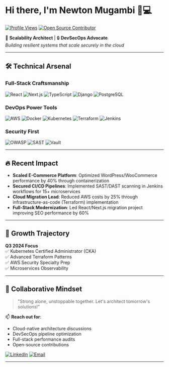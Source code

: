 # Hi there, I'm Newton Mugambi 👨💻

[![Profile Views](https://komarev.com/ghpvc/?username=yourusername&color=blue&label=Profile+Views)](https://github.com/NewtonMugambi)
[![Open Source Contributor](https://img.shields.io/badge/Open%20Source-Contributor-success)](https://opensource.guide/)

🚀 **Scalability Architect** | 🔒 **DevSecOps Advocate**  
*Building resilient systems that scale securely in the cloud*

---

## 🛠️ Technical Arsenal

### **Full-Stack Craftsmanship**
![React](https://img.shields.io/badge/-React-61DAFB?logo=react&logoColor=black)
![Next.js](https://img.shields.io/badge/-Next.js-000000?logo=next.js)
![TypeScript](https://img.shields.io/badge/-TypeScript-3178C6?logo=typescript)
![Django](https://img.shields.io/badge/-Django-092E20?logo=django)
![PostgreSQL](https://img.shields.io/badge/-PostgreSQL-336791?logo=postgresql)

### **DevOps Power Tools**
![AWS](https://img.shields.io/badge/-AWS-FF9900?logo=amazon-aws)
![Docker](https://img.shields.io/badge/-Docker-2496ED?logo=docker)
![Kubernetes](https://img.shields.io/badge/-Kubernetes-326CE5?logo=kubernetes)
![Terraform](https://img.shields.io/badge/-Terraform-623CE4?logo=terraform)
![Jenkins](https://img.shields.io/badge/-Jenkins-D24939?logo=jenkins)

### **Security First**
![OWASP](https://img.shields.io/badge/-OWASP%20Practitioner-000000?logo=owasp)
![SAST](https://img.shields.io/badge/-SAST/DAST-3776AB)
![Vault](https://img.shields.io/badge/-HashiCorp%20Vault-000000)

---

## 🔥 Recent Impact

- **Scaled E-Commerce Platform**: Optimized WordPress/WooCommerce performance by 40% through containerization
- **Secured CI/CD Pipelines**: Implemented SAST/DAST scanning in Jenkins workflows for 15+ microservices
- **Cloud Migration Lead**: Reduced AWS costs by 25% through infrastructure-as-code (Terraform) implementation
- **Full-Stack Modernization**: Led React/Next.js migration project improving SEO performance by 60%

---

## 🌱 Growth Trajectory

**Q3 2024 Focus**  
✅ Kubernetes Certified Administrator (CKA)  
✅ Advanced Terraform Patterns  
✅ AWS Security Specialty Prep  
✅ Microservices Observability

---



## 🤝 Collaborative Mindset

> "Strong alone, unstoppable together. Let's architect tomorrow's solutions!"

📫 **Reach out for**:
- Cloud-native architecture discussions
- DevSecOps pipeline optimization
- Full-stack performance audits
- Open-source contributions

[![LinkedIn](https://img.shields.io/badge/-Let's%20Connect-0A66C2?logo=linkedin)](https://linkedin.com/in/newton-mugambi)
[![Email](https://img.shields.io/badge/Contact%20Me%20Fast-D14836?logo=gmail)](mailto:mugambinewton500@gmail.com.com)

---


